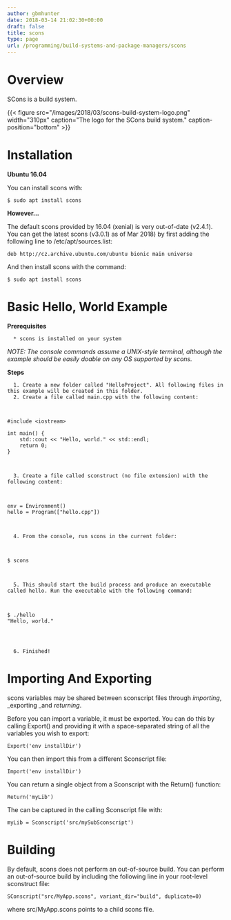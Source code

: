 ```yaml
---
author: gbmhunter
date: 2018-03-14 21:02:30+00:00
draft: false
title: scons
type: page
url: /programming/build-systems-and-package-managers/scons
---
```


# Overview




SCons is a build system.



{{< figure src="/images/2018/03/scons-build-system-logo.png" width="310px" caption="The logo for the SCons build system." caption-position="bottom" >}}



# Installation




**Ubuntu 16.04**




You can install scons with:



    
    $ sudo apt install scons




**However...**




The default scons provided by 16.04 (xenial) is very out-of-date (v2.4.1). You can get the latest scons (v3.0.1) as of Mar 2018) by first adding the following line to /etc/apt/sources.list:



    
    deb http://cz.archive.ubuntu.com/ubuntu bionic main universe




And then install scons with the command:



    
    $ sudo apt install scons




# Basic Hello, World Example




**Prerequisites**





	  * scons is installed on your system



_NOTE: The console commands assume a UNIX-style terminal, although the example should be easily doable on any OS supported by scons._




**Steps**





	  1. Create a new folder called "HelloProject". All following files in this example will be created in this folder.
	  2. Create a file called main.cpp with the following content:  


    
    #include <iostream>
    
    int main() {
    	std::cout << "Hello, world." << std::endl;
    	return 0;
    }



	  3. Create a file called sconstruct (no file extension) with the following content:  


    
    env = Environment()
    hello = Program(["hello.cpp"])



	  4. From the console, run scons in the current folder:  


    
    $ scons



	  5. This should start the build process and produce an executable called hello. Run the executable with the following command:  


    
    $ ./hello
    "Hello, world."
    



	  6. Finished!



# Importing And Exporting




scons variables may be shared between sconscript files through _importing_, _exporting _and _returning_.




Before you can import a variable, it must be exported. You can do this by calling Export() and providing it with a space-separated string of all the variables you wish to export:



    
    Export('env installDir')




You can then import this from a different Sconscript file:



    
    Import('env installDir')




You can return a single object from a Sconscript with the Return() function:



    
    Return('myLib')




The can be captured in the calling Sconscript file with:



    
    myLib = Sconscript('src/mySubSconscript')







# Building




By default, scons does not perform an out-of-source build. You can perform an out-of-source build by including the following line in your root-level sconstruct file:



    
    SConscript("src/MyApp.scons", variant_dir="build", duplicate=0)




where src/MyApp.scons points to a child scons file.
